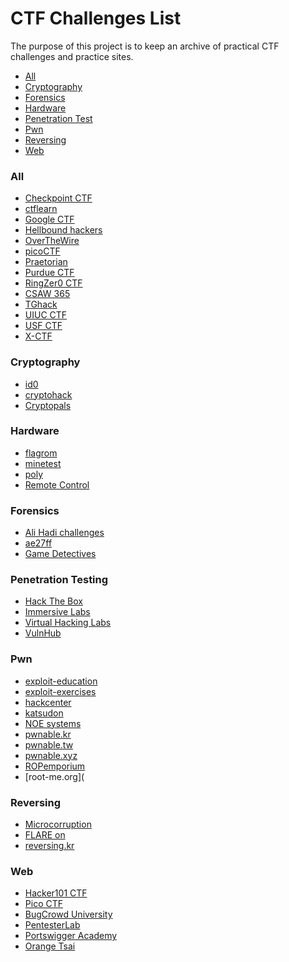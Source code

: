 # CTF Challenges List
The purpose of this project is to keep an archive of practical CTF challenges and practice sites.

* [All](#all)
* [Cryptography](#crypto)
* [Forensics](#for)
* [Hardware](#hard)
* [Penetration Test](#pentest)
* [Pwn](#pwn)
* [Reversing](#rev)
* [Web](#web)

<h3 id="all">All</h3>

* [Checkpoint CTF](https://csa.checkpoint.com)
* [ctflearn](https://ctflearn.com)
* [Google CTF](https://capturetheflag.withgoogle.com/)
* [Hellbound hackers](https://www.hellboundhackers.org/)
* [OverTheWire](https://overthewire.org)
* [picoCTF](https://picoctf.com)
* [Praetorian](https://praetorian.com/challenges)
* [Purdue CTF](https://ctf.b01lers.net/)
* [RingZer0 CTF](https://ringzer0ctf.com)
* [CSAW 365](https://365.csaw.io)
* [TGhack](https://tghack.no/)
* [UIUC CTF](https://ctf.sigpwny.com/)
* [USF CTF](https://ctf.wcsc.usf.edu/)
* [X-CTF](https://adworld.xctf.org.cn/)


<h3 id="crypto">Cryptography</h3>

* [id0](https://id0-rsa.pub)
* [cryptohack](https://cryptohack.org/)
* [Cryptopals](https://cryptopals.com)


<h3 id="hard">Hardware</h3>

* [flagrom](https://capturetheflag.withgoogle.com/#challenges/hardware-flagrom)
* [minetest](https://capturetheflag.withgoogle.com/#challenges/hardware-minetest)
* [poly](https://capturetheflag.withgoogle.com/#challenges/hardware-poly)
* [Remote Control](https://capturetheflag.withgoogle.com/#challenges/hardware-remotecontrol)

<h3 id="for">Forensics</h3>

* [Ali Hadi challenges](https://www.ashemery.com/dfir.html)
* [ae27ff](http://ae27ff.meme.tips/about.php)
* [Game Detectives](https://gamedetectives.net/academy/)

<h3 id="pentest">Penetration Testing</h3>

* [Hack The Box](https://hackthebox.eu)
* [Immersive Labs](https://immersivelabs.com)
* [Virtual Hacking Labs](https://virtualhackinglabs.com)
* [VulnHub](https://vulnhub.com)

<h3 id="pwn">Pwn</h3>

* [exploit-education](https://exploit.education)
* [exploit-exercises](https://exploit-exercises.lains.space)
* [hackcenter](https://hackcenter.com/)
* [katsudon](https://ctf.katsudon.org/ctf4u)
* [NOE systems](https://noe.systems/)
* [pwnable.kr](https://pwnable.kr)
* [pwnable.tw](https://pwnable.tw)
* [pwnable.xyz](https://pwnable.xyz/)
* [ROPemporium](https://ropemporium.com)
* [root-me.org](

<h3 id="rev">Reversing</h3>

* [Microcorruption](https://microcorruption.com)
* [FLARE on](http://flare-on.com)
* [reversing.kr](http://reversing.kr)

<h3 id="web">Web</h3>

* [Hacker101 CTF](https://ctf.hacker101.com)
* [Pico CTF](https://picoctf.com/)
* [BugCrowd University](https://www.bugcrowd.com/hackers/bugcrowd-university)
* [PentesterLab](https://pentesterlab.com)
* [Portswigger Academy](https://portswigger.net/web-security)
* [Orange Tsai](https://github.com/orangetw/My-CTF-Web-Challenges)
